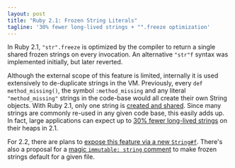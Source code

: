 ```yaml
---
layout: post
title: "Ruby 2.1: Frozen String Literals"
tagline: '30% fewer long-lived strings + "".freeze optimization'
---
```


In Ruby 2.1, `"str".freeze` is optimized by the compiler to return a single shared frozen strings on every invocation. An alternative `"str"f` syntax was implemented initially, but later reverted.

Although the external scope of this feature is limited, internally it is used extensively to de-duplicate strings in the VM. Previously, every `def method_missing()`, the symbol `:method_missing` and any literal `"method_missing"` strings in the code-base would all create their own String objects. With Ruby 2.1, only one string is [created and shared](https://bugs.ruby-lang.org/issues/9171). Since many strings are commonly re-used in any given code base, this easily adds up. In fact, large applications can expect up to [30% fewer long-lived strings](https://bugs.ruby-lang.org/issues/9159) on their heaps in 2.1.

For 2.2, there are plans to [expose this feature via a new `String#f`](https://bugs.ruby-lang.org/issues/9229). There's also a proposal for a [magic `immutable: string` comment](https://bugs.ruby-lang.org/issues/9278) to make frozen strings default for a given file.

